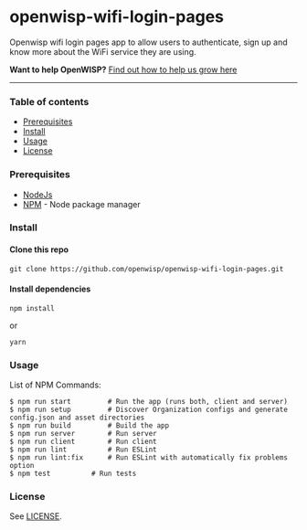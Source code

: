 # openwisp-wifi-login-pages

Openwisp wifi login pages app to allow users to authenticate, sign up and know more about the WiFi service they are using.

**Want to help OpenWISP?** [Find out how to help us grow here](http://openwisp.io/docs/general/help-us.html)

---

### Table of contents

- [Prerequisites](#prerequisites)
- [Install](#install)
- [Usage](#usage)
- [License](#license)

### Prerequisites

- [NodeJs](https://nodejs.org/en/)
- [NPM](https://npmjs.org/) - Node package manager

### Install

#### Clone this repo

```
git clone https://github.com/openwisp/openwisp-wifi-login-pages.git
```

#### Install dependencies

```
npm install
```

or

```
yarn
```

### Usage

List of NPM Commands:

```
$ npm run start			# Run the app (runs both, client and server)
$ npm run setup			# Discover Organization configs and generate config.json and asset directories
$ npm run build			# Build the app
$ npm run server		# Run server
$ npm run client		# Run client
$ npm run lint			# Run ESLint
$ npm run lint:fix 	 	# Run ESLint with automatically fix problems option
$ npm test 			# Run tests
```

### License

See [LICENSE](https://github.com/openwisp/openwisp-wifi-login-pages/blob/master/LICENSE).
